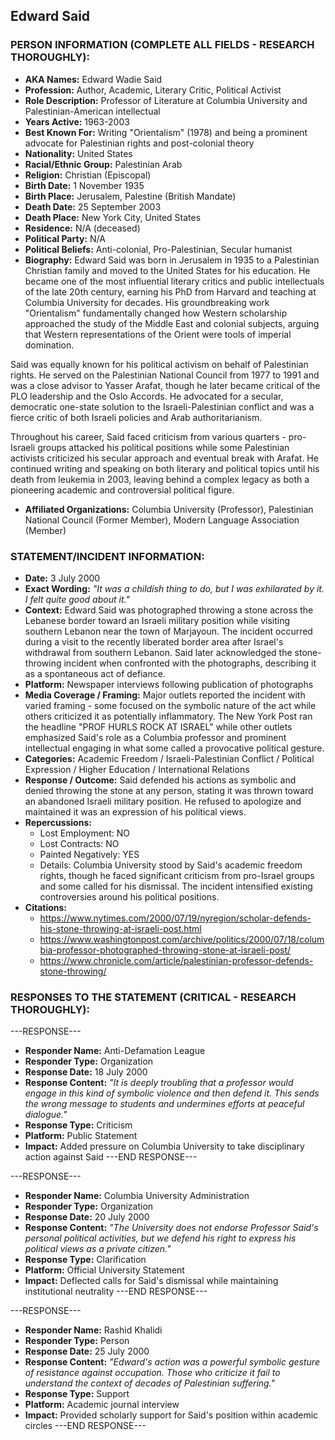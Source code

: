 ## Edward Said

### PERSON INFORMATION (COMPLETE ALL FIELDS - RESEARCH THOROUGHLY):

- **AKA Names:** Edward Wadie Said
- **Profession:** Author, Academic, Literary Critic, Political Activist
- **Role Description:** Professor of Literature at Columbia University and Palestinian-American intellectual
- **Years Active:** 1963-2003
- **Best Known For:** Writing "Orientalism" (1978) and being a prominent advocate for Palestinian rights and post-colonial theory
- **Nationality:** United States
- **Racial/Ethnic Group:** Palestinian Arab
- **Religion:** Christian (Episcopal)
- **Birth Date:** 1 November 1935
- **Birth Place:** Jerusalem, Palestine (British Mandate)
- **Death Date:** 25 September 2003
- **Death Place:** New York City, United States
- **Residence:** N/A (deceased)
- **Political Party:** N/A
- **Political Beliefs:** Anti-colonial, Pro-Palestinian, Secular humanist
- **Biography:** Edward Said was born in Jerusalem in 1935 to a Palestinian Christian family and moved to the United States for his education. He became one of the most influential literary critics and public intellectuals of the late 20th century, earning his PhD from Harvard and teaching at Columbia University for decades. His groundbreaking work "Orientalism" fundamentally changed how Western scholarship approached the study of the Middle East and colonial subjects, arguing that Western representations of the Orient were tools of imperial domination.

Said was equally known for his political activism on behalf of Palestinian rights. He served on the Palestinian National Council from 1977 to 1991 and was a close advisor to Yasser Arafat, though he later became critical of the PLO leadership and the Oslo Accords. He advocated for a secular, democratic one-state solution to the Israeli-Palestinian conflict and was a fierce critic of both Israeli policies and Arab authoritarianism.

Throughout his career, Said faced criticism from various quarters - pro-Israeli groups attacked his political positions while some Palestinian activists criticized his secular approach and eventual break with Arafat. He continued writing and speaking on both literary and political topics until his death from leukemia in 2003, leaving behind a complex legacy as both a pioneering academic and controversial political figure.

- **Affiliated Organizations:** Columbia University (Professor), Palestinian National Council (Former Member), Modern Language Association (Member)

### STATEMENT/INCIDENT INFORMATION:
- **Date:** 3 July 2000
- **Exact Wording:** *"It was a childish thing to do, but I was exhilarated by it. I felt quite good about it."*
- **Context:** Edward Said was photographed throwing a stone across the Lebanese border toward an Israeli military position while visiting southern Lebanon near the town of Marjayoun. The incident occurred during a visit to the recently liberated border area after Israel's withdrawal from southern Lebanon. Said later acknowledged the stone-throwing incident when confronted with the photographs, describing it as a spontaneous act of defiance.
- **Platform:** Newspaper interviews following publication of photographs
- **Media Coverage / Framing:** Major outlets reported the incident with varied framing - some focused on the symbolic nature of the act while others criticized it as potentially inflammatory. The New York Post ran the headline "PROF HURLS ROCK AT ISRAEL" while other outlets emphasized Said's role as a Columbia professor and prominent intellectual engaging in what some called a provocative political gesture.
- **Categories:** Academic Freedom / Israeli-Palestinian Conflict / Political Expression / Higher Education / International Relations
- **Response / Outcome:** Said defended his actions as symbolic and denied throwing the stone at any person, stating it was thrown toward an abandoned Israeli military position. He refused to apologize and maintained it was an expression of his political views.
- **Repercussions:** 
  - Lost Employment: NO
  - Lost Contracts: NO
  - Painted Negatively: YES
  - Details: Columbia University stood by Said's academic freedom rights, though he faced significant criticism from pro-Israel groups and some called for his dismissal. The incident intensified existing controversies around his political positions.
- **Citations:** 
  - https://www.nytimes.com/2000/07/19/nyregion/scholar-defends-his-stone-throwing-at-israeli-post.html
  - https://www.washingtonpost.com/archive/politics/2000/07/18/columbia-professor-photographed-throwing-stone-at-israeli-post/
  - https://www.chronicle.com/article/palestinian-professor-defends-stone-throwing/

### RESPONSES TO THE STATEMENT (CRITICAL - RESEARCH THOROUGHLY):

---RESPONSE---
- **Responder Name:** Anti-Defamation League
- **Responder Type:** Organization
- **Response Date:** 18 July 2000
- **Response Content:** *"It is deeply troubling that a professor would engage in this kind of symbolic violence and then defend it. This sends the wrong message to students and undermines efforts at peaceful dialogue."*
- **Response Type:** Criticism
- **Platform:** Public Statement
- **Impact:** Added pressure on Columbia University to take disciplinary action against Said
---END RESPONSE---

---RESPONSE---
- **Responder Name:** Columbia University Administration
- **Responder Type:** Organization
- **Response Date:** 20 July 2000
- **Response Content:** *"The University does not endorse Professor Said's personal political activities, but we defend his right to express his political views as a private citizen."*
- **Response Type:** Clarification
- **Platform:** Official University Statement
- **Impact:** Deflected calls for Said's dismissal while maintaining institutional neutrality
---END RESPONSE---

---RESPONSE---
- **Responder Name:** Rashid Khalidi
- **Responder Type:** Person
- **Response Date:** 25 July 2000
- **Response Content:** *"Edward's action was a powerful symbolic gesture of resistance against occupation. Those who criticize it fail to understand the context of decades of Palestinian suffering."*
- **Response Type:** Support
- **Platform:** Academic journal interview
- **Impact:** Provided scholarly support for Said's position within academic circles
---END RESPONSE---
